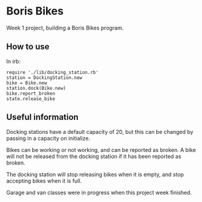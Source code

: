 # Boris Bikes #

Week 1 project, building a Boris Bikes program.

## How to use

In irb:

```shell
require './lib/docking_station.rb'
station = DockingStation.new
bike = Bike.new
station.dock(Bike.new)
bike.report_broken
state.release_bike
```

## Useful information

Docking stations have a default capacity of 20, but this can be changed by passing in a capacity on initialize.

Bikes can be working or not working, and can be reported as broken. A bike will not be released from the docking station if it has been reported as broken.

The docking station will stop releasing bikes when it is empty, and stop accepting bikes when it is full.

Garage and van classes were in progress when this project week finished.
